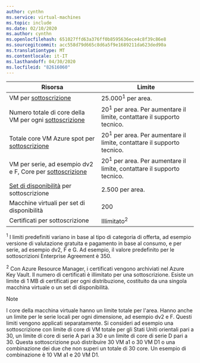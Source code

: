 ```yaml
---
author: cynthn
ms.service: virtual-machines
ms.topic: include
ms.date: 02/10/2020
ms.author: cynthn
ms.openlocfilehash: 651027ffd63a376ff0b8595636ece4c8f39c86e8
ms.sourcegitcommit: acc558d79d665c8d6a5f9e1689211da623ded90a
ms.translationtype: MT
ms.contentlocale: it-IT
ms.lasthandoff: 04/30/2020
ms.locfileid: "82616060"
---
```

| Risorsa | Limite |
| --- | --- |
| VM per [sottoscrizione](../articles/billing-buy-sign-up-azure-subscription.md) |25.000<sup>1</sup> per area. |
| Numero totale di core della VM per ogni [sottoscrizione](../articles/billing-buy-sign-up-azure-subscription.md) |20<sup>1</sup> per area. Per aumentare il limite, contattare il supporto tecnico. |
| Totale core VM Azure spot per [sottoscrizione](../articles/billing-buy-sign-up-azure-subscription.md) |20<sup>1</sup> per area. Per aumentare il limite, contattare il supporto tecnico. |
| VM per serie, ad esempio dv2 e F, Core per [sottoscrizione](../articles/billing-buy-sign-up-azure-subscription.md) |20<sup>1</sup> per area. Per aumentare il limite, contattare il supporto tecnico. |
| [Set di disponibilità](../articles/virtual-machines/windows/manage-availability.md#configure-multiple-virtual-machines-in-an-availability-set-for-redundancy) per sottoscrizione |2.500 per area. |
| Macchine virtuali per set di disponibilità | 200 |
| Certificati per sottoscrizione |Illimitato<sup>2</sup> |

<sup>1</sup> I limiti predefiniti variano in base al tipo di categoria di offerta, ad esempio versione di valutazione gratuita e pagamento in base al consumo, e per serie, ad esempio dv2, F e G. Ad esempio, il valore predefinito per le sottoscrizioni Enterprise Agreement è 350.

<sup>2</sup> Con Azure Resource Manager, i certificati vengono archiviati nel Azure Key Vault. Il numero di certificati è illimitato per una sottoscrizione. Esiste un limite di 1 MB di certificati per ogni distribuzione, costituito da una singola macchina virtuale o un set di disponibilità.

> [!NOTE]
> I core della macchina virtuale hanno un limite totale per l'area. Hanno anche un limite per le serie locali per ogni dimensione, ad esempio dv2 e F. Questi limiti vengono applicati separatamente. Si consideri ad esempio una sottoscrizione con limite di core di VM totale per gli Stati Uniti orientali pari a 30, un limite di core di serie A pari a 30 e un limite di core di serie D pari a 30. Questa sottoscrizione può distribuire 30 VM a1 o 30 VM D1 o una combinazione dei due che non superi un totale di 30 core. Un esempio di combinazione è 10 VM a1 e 20 VM D1.  
> <!-- -->
> 
